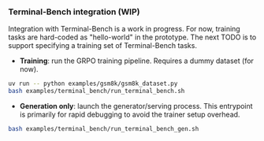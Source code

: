### Terminal-Bench integration (WIP)

Integration with Terminal-Bench is a work in progress. For now, training tasks are hard-coded as "hello-world" in the prototype. The next TODO is to support specifying a training set of Terminal-Bench tasks.

- **Training**: run the GRPO training pipeline. Requires a dummy dataset (for now).
```bash
uv run -- python examples/gsm8k/gsm8k_dataset.py
bash examples/terminal_bench/run_terminal_bench.sh
```

- **Generation only**: launch the generator/serving process. This entrypoint is primarily for rapid debugging to avoid the trainer setup overhead.
```bash
bash examples/terminal_bench/run_terminal_bench_gen.sh
```